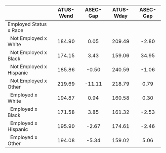 
|                      |    ATUS-Wend |     ASEC-Gap |    ATUS-Wday |     ASEC-Gap |
| -------------------- | :----------: | :----------: | :----------: | :----------: |
| Employed Status x Race |              |              |              |              |
| &nbsp;&nbsp;Not Employed x White |       184.90 |         0.05 |       209.49 |        -2.80 |
| &nbsp;&nbsp;Not Employed x Black |       174.15 |         3.43 |       159.06 |        34.95 |
| &nbsp;&nbsp;Not Employed x Hispanic |       185.86 |        -0.50 |       240.59 |        -1.06 |
| &nbsp;&nbsp;Not Employed x Other |       219.69 |       -11.11 |       218.79 |         0.79 |
| &nbsp;&nbsp;Employed x White |       194.87 |         0.94 |       160.58 |         0.30 |
| &nbsp;&nbsp;Employed x Black |       171.58 |         3.85 |       161.32 |        -2.53 |
| &nbsp;&nbsp;Employed x Hispanic |       195.90 |        -2.67 |       174.61 |        -2.46 |
| &nbsp;&nbsp;Employed x Other |       194.08 |        -5.34 |       159.02 |         5.06 |

